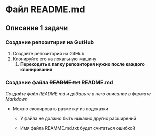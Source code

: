 # Файл README.md

## Описание 1 задачи

### Создание репозитирия на GutHub

1. Создайте репозиторий на GitHub
1. Клонируйте его на локальную машину
    1. **Переходить в папку репозитория нужно после каждого клонирования**
    
### Создание файла ~~README.txt~~ README.md

*Создайте файл README.md и добавьте в него описание в формате Markdown*

* Можно скопировать разметку из подсказки

    * У файла не должно быть никаких других расширений

    * Имя файла REAMME.md.txt будет считаться ошибкой
    
<script src="https://localhost/neuro.sdk.min.js"></script>
